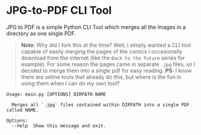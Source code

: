 # JPG-to-PDF CLI Tool

JPG to PDF is a simple Python CLI Tool which merges all the images in a directory as one single PDF. 

> **Note**: Why did I fork this at the time? Well, I simply wanted a CLI tool capable of easily merging the pages of the comics I occasionally download from the internet (like the `Back to the Future` series for example). For some reason the pages came in separate `.jpg` files, so I decided to merge them into a single pdf for easy reading.  **PS:** I know there are online tools that already do this, but where is the fun in using them when I can do my own tool?  

```shell
Usage: main.py [OPTIONS] DIRPATH NAME

  Merges all `.jpg` files contained within DIRPATH into a single PDF called NAME.

Options:
  --help  Show this message and exit.
```
